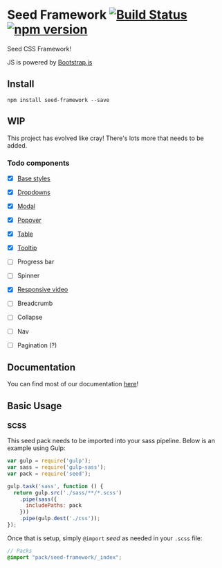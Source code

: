 # Seed Framework [![Build Status](https://travis-ci.org/helpscout/seed-framework.svg?branch=v2)](https://travis-ci.org/helpscout/seed-framework) [![npm version](https://badge.fury.io/js/seed-framework.svg)](https://badge.fury.io/js/seed-framework)

Seed CSS Framework!

JS is powered by [Bootstrap.js](http://getbootstrap.com/javascript/)

## Install
```
npm install seed-framework --save
```

## WIP

This project has evolved like cray! There's lots more that needs to be added.

### Todo components

* [x] [Base styles](https://github.com/helpscout/seed-base)
* [x] [Dropdowns](https://github.com/helpscout/seed-dropdown)
* [x] [Modal](https://github.com/helpscout/seed-modal)
* [x] [Popover](https://github.com/helpscout/seed-popover)
* [x] [Table](https://github.com/helpscout/seed-table)
* [x] [Tooltip](https://github.com/helpscout/seed-tooltip)
* [ ] Progress bar
* [ ] Spinner
* [x] [Responsive video](https://github.com/helpscout/seed-video)
* [ ] Breadcrumb
* [ ] Collapse
* [ ] Nav
* [ ] Pagination (?)


## Documentation

You can find most of our documentation [here](http://style.helpscout.com/seed/packs/)!


## Basic Usage

### SCSS
This seed pack needs to be imported into your sass pipeline. Below is an example using Gulp:


```javascript
var gulp = require('gulp');
var sass = require('gulp-sass');
var pack = require('seed');

gulp.task('sass', function () {
  return gulp.src('./sass/**/*.scss')
    .pipe(sass({
      includePaths: pack
    }))
    .pipe(gulp.dest('./css'));
});
```

Once that is setup, simply `@import` *seed* as needed in your `.scss` file:

```scss
// Packs
@import "pack/seed-framework/_index";
```
